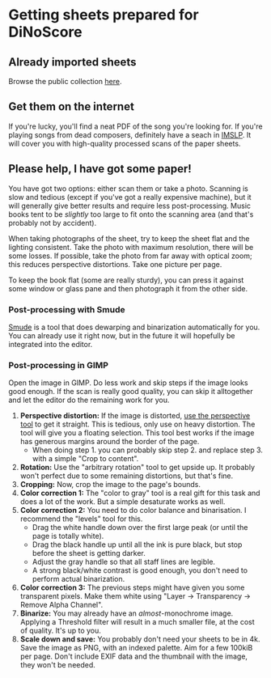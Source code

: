 # Getting sheets prepared for DiNoScore

## Already imported sheets

Browse the public collection [here](https://github.com/DiNoScore/Scores).

## Get them on the internet

If you're lucky, you'll find a neat PDF of the song you're looking for. If you're playing songs from dead composers, definitely have a seach in [IMSLP](http://imslp.org/). It will cover you with high-quality processed scans of the paper sheets.

## Please help, I have got some paper!

You have got two options: either scan them or take a photo. Scanning is slow and tedious (except if you've got a really expensive machine), but it will generally give better results and require less post-processing. Music books tent to be *slightly* too large to fit onto the scanning area (and that's probably not by accident).

When taking photographs of the sheet, try to keep the sheet flat and the lighting consistent. Take the photo with maximum resolution, there will be some losses. If possible, take the photo from far away with optical zoom; this reduces perspective distortions. Take one picture per page.

To keep the book flat (some are really sturdy), you can press it against some window or glass pane and then photograph it from the other side.

### Post-processing with Smude

[Smude](https://github.com/sonovice/smude) is a tool that does dewarping and binarization automatically for you. You can already use it right now, but in the future it will hopefully be integrated into the editor.

### Post-processing in GIMP

Open the image in GIMP. Do less work and skip steps if the image looks good enough. If the scan is really good quality, you can skip it alltogether and let the editor do the remaining work for you.

1. **Perspective distortion:** If the image is distorted, [use the perspective tool](https://graphicdesign.stackexchange.com/a/102032) to get it straight. This is tedious, only use on heavy distortion. The tool will give you a floating selection. This tool best works if the image has generous margins around the border of the page.
    - When doing step 1. you can probably skip step 2. and replace step 3. with a simple "Crop to content".
2. **Rotation:** Use the "arbitrary rotation" tool to get upside up. It probably won't perfect due to some remaining distortions, but that's fine.
3. **Cropping:** Now, crop the image to the page's bounds.
4. **Color correction 1:** The "color to gray" tool is a real gift for this task and does a lot of the work. But a simple desaturate works as well.
5. **Color correction 2:** You need to do color balance and binarisation. I recommend the "levels" tool for this.
    - Drag the white handle down over the first large peak (or until the page is totally white).
    - Drag the black handle up until all the ink is pure black, but stop before the sheet is getting darker.
    - Adjust the gray handle so that all staff lines are legible.
    - A strong black/white contrast is good enough, you don't need to perform actual binarization.
6. **Color correction 3:** The previous steps might have given you some transparent pixels. Make them white using "Layer → Transparency → Remove Alpha Channel".
7. **Binarize:** You may already have an *almost*-monochrome image. Applying a Threshold filter will result in a much smaller file, at the cost of quality. It's up to you.
8. **Scale down and save:** You probably don't need your sheets to be in 4k. Save the image as PNG, with an indexed palette. Aim for a few 100kiB per page. Don't include EXIF data and the thumbnail with the image, they won't be needed.
